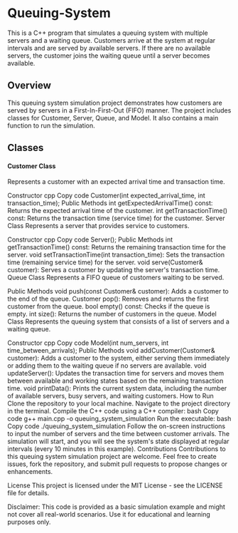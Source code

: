 # Queuing-System
This is a C++ program that simulates a queuing system with multiple servers and a waiting queue. Customers arrive at the system at regular intervals and are served by available servers. If there are no available servers, the customer joins the waiting queue until a server becomes available.

## Overview
This queuing system simulation project demonstrates how customers are served by servers in a First-In-First-Out (FIFO) manner. The project includes classes for Customer, Server, Queue, and Model. It also contains a main function to run the simulation.

## Classes
#### Customer Class
Represents a customer with an expected arrival time and transaction time.

Constructor
cpp
Copy code
Customer(int expected_arrival_time, int transaction_time);
Public Methods
int getExpectedArrivalTime() const: Returns the expected arrival time of the customer.
int getTransactionTime() const: Returns the transaction time (service time) for the customer.
Server Class
Represents a server that provides service to customers.

Constructor
cpp
Copy code
Server();
Public Methods
int getTransactionTime() const: Returns the remaining transaction time for the server.
void setTransactionTime(int transaction_time): Sets the transaction time (remaining service time) for the server.
void serve(Customer& customer): Serves a customer by updating the server's transaction time.
Queue Class
Represents a FIFO queue of customers waiting to be served.

Public Methods
void push(const Customer& customer): Adds a customer to the end of the queue.
Customer pop(): Removes and returns the first customer from the queue.
bool empty() const: Checks if the queue is empty.
int size(): Returns the number of customers in the queue.
Model Class
Represents the queuing system that consists of a list of servers and a waiting queue.

Constructor
cpp
Copy code
Model(int num_servers, int time_between_arrivals);
Public Methods
void addCustomer(Customer& customer): Adds a customer to the system, either serving them immediately or adding them to the waiting queue if no servers are available.
void updateServer(): Updates the transaction time for servers and moves them between available and working states based on the remaining transaction time.
void printData(): Prints the current system data, including the number of available servers, busy servers, and waiting customers.
How to Run
Clone the repository to your local machine.
Navigate to the project directory in the terminal.
Compile the C++ code using a C++ compiler:
bash
Copy code
g++ main.cpp -o queuing_system_simulation
Run the executable:
bash
Copy code
./queuing_system_simulation
Follow the on-screen instructions to input the number of servers and the time between customer arrivals.
The simulation will start, and you will see the system's state displayed at regular intervals (every 10 minutes in this example).
Contributions
Contributions to this queuing system simulation project are welcome. Feel free to create issues, fork the repository, and submit pull requests to propose changes or enhancements.

License
This project is licensed under the MIT License - see the LICENSE file for details.

Disclaimer: This code is provided as a basic simulation example and might not cover all real-world scenarios. Use it for educational and learning purposes only.




